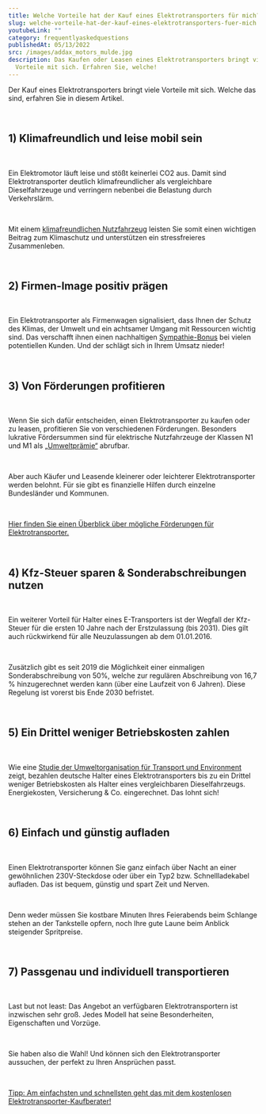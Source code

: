 ```yaml
---
title: Welche Vorteile hat der Kauf eines Elektrotransporters für mich?
slug: welche-vorteile-hat-der-kauf-eines-elektrotransporters-fuer-mich
youtubeLink: ""
category: frequentlyaskedquestions
publishedAt: 05/13/2022
src: /images/addax_motors_mulde.jpg
description: Das Kaufen oder Leasen eines Elektrotransporters bringt viele
  Vorteile mit sich. Erfahren Sie, welche!
---
```


Der Kauf eines Elektrotransporters bringt viele Vorteile mit sich. Welche das sind, erfahren Sie in diesem Artikel.

<br />

## 1) Klimafreundlich und leise mobil sein

<br />

Ein Elektromotor läuft leise und stößt keinerlei CO2 aus. Damit sind Elektrotransporter deutlich klimafreundlicher als vergleichbare Dieselfahrzeuge und verringern nebenbei die Belastung durch Verkehrslärm.

<br />

Mit einem [klimafreundlichen Nutzfahrzeug](https://www.klimafreundliche-nutzfahrzeuge.de/gesamtkonzept/) leisten Sie somit einen wichtigen Beitrag zum Klimaschutz und unterstützen ein stressfreieres Zusammenleben.

<br />

## 2) Firmen-Image positiv prägen

<br />

Ein Elektrotransporter als Firmenwagen signalisiert, dass Ihnen der Schutz des Klimas, der Umwelt und ein achtsamer Umgang mit Ressourcen wichtig sind. Das verschafft ihnen einen nachhaltigen [Sympathie-Bonus](https://www.ari-motors.com/magazin/neuigkeiten/umfrage-zeigt-frauen-finden-elektroauto-fahrer-sympathisch) bei vielen potentiellen Kunden. Und der schlägt sich in Ihrem Umsatz nieder!

<br />

## 3) Von Förderungen profitieren

<br />

Wenn Sie sich dafür entscheiden, einen Elektrotransporter zu kaufen oder zu leasen, profitieren Sie von verschiedenen Förderungen. Besonders lukrative Fördersummen sind für elektrische Nutzfahrzeuge der Klassen N1 und M1 als [„Umweltprämie“](https://fms.bafa.de/BafaFrame/fems) abrufbar.

<br />

Aber auch Käufer und Leasende kleinerer oder leichterer Elektrotransporter werden belohnt. Für sie gibt es finanzielle Hilfen durch einzelne Bundesländer und Kommunen.

<br />

[Hier finden Sie einen Überblick über mögliche Förderungen für Elektrotransporter.](https://preview-elektrotransporter-vergleich.vercel.app/magazin/subsidies/foerderungen-fuer-elektrotransporter)

<br />

## 4) Kfz-Steuer sparen & Sonderabschreibungen nutzen

<br />

Ein weiterer Vorteil für Halter eines E-Transporters ist der Wegfall der Kfz-Steuer für die ersten 10 Jahre nach der Erstzulassung (bis 2031). Dies gilt auch rückwirkend für alle Neuzulassungen ab dem 01.01.2016.

<br />

Zusätzlich gibt es seit 2019 die Möglichkeit einer einmaligen Sonderabschreibung von 50%, welche zur regulären Abschreibung von 16,7 % hinzugerechnet werden kann (über eine Laufzeit von 6 Jahren). Diese Regelung ist vorerst bis Ende 2030 befristet.

<br />

## 5) Ein Drittel weniger Betriebskosten zahlen

<br />

Wie eine [Studie der Umweltorganisation für Transport und Environment](https://www.transportenvironment.org/discover/e-vans-cheap-green-and-in-demand/) zeigt, bezahlen deutsche Halter eines Elektrotransporters bis zu ein Drittel weniger Betriebskosten als Halter eines vergleichbaren Dieselfahrzeugs. Energiekosten, Versicherung & Co. eingerechnet. Das lohnt sich!

<br />

## 6) Einfach und günstig aufladen

<br />

Einen Elektrotransporter können Sie ganz einfach über Nacht an einer gewöhnlichen 230V-Steckdose oder über ein Typ2 bzw. Schnellladekabel aufladen. Das ist bequem, günstig und spart Zeit und Nerven.

<br />

Denn weder müssen Sie kostbare Minuten Ihres Feierabends beim Schlange stehen an der Tankstelle opfern, noch Ihre gute Laune beim Anblick steigender Spritpreise.

<br />

## 7) Passgenau und individuell transportieren

<br />

Last but not least: Das Angebot an verfügbaren Elektrotransportern ist inzwischen sehr groß. Jedes Modell hat seine Besonderheiten, Eigenschaften und Vorzüge.

<br />

Sie haben also die Wahl! Und können sich den Elektrotransporter aussuchen, der perfekt zu Ihren Ansprüchen passt.

<br />

[Tipp: Am einfachsten und schnellsten geht das mit dem kostenlosen Elektrotransporter-Kaufberater!](https://preview-elektrotransporter-vergleich.vercel.app/caradvisor)
